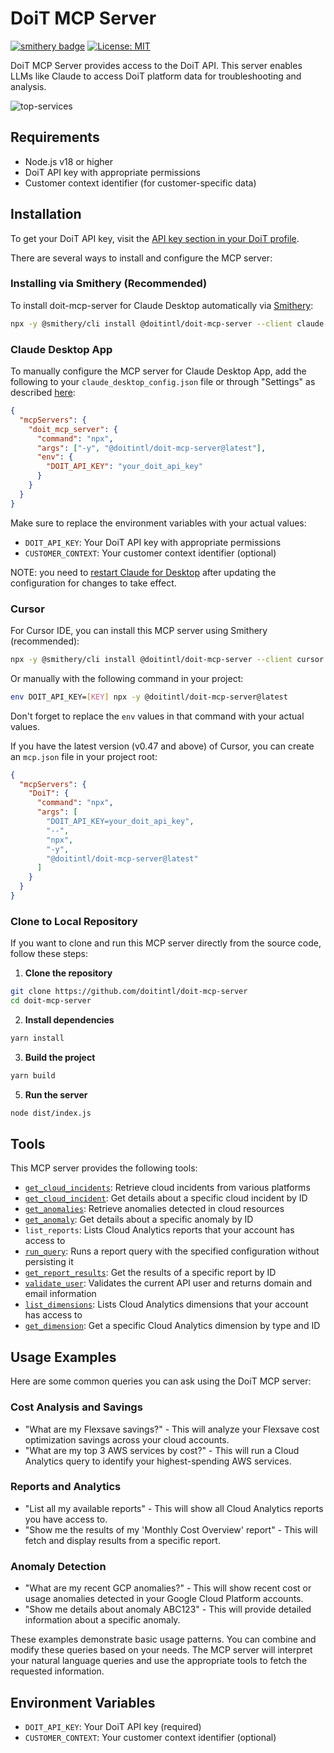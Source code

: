 # DoiT MCP Server

[![smithery badge](https://smithery.ai/badge/@doitintl/doit-mcp-server)](https://smithery.ai/server/@doitintl/doit-mcp-server)
[![License: MIT](https://img.shields.io/badge/License-MIT-yellow.svg)](https://opensource.org/licenses/MIT)

DoiT MCP Server provides access to the DoiT API. This server enables LLMs like Claude to access DoiT platform data for troubleshooting and analysis.

![top-services](https://github.com/user-attachments/assets/749dd237-3021-439d-b447-64605393389d)


## Requirements

- Node.js v18 or higher
- DoiT API key with appropriate permissions
- Customer context identifier (for customer-specific data)

## Installation

To get your DoiT API key, visit the [API key section in your DoiT profile](https://help.doit.com/docs/general/profile#api-key).

There are several ways to install and configure the MCP server:

### Installing via Smithery (Recommended)

To install doit-mcp-server for Claude Desktop automatically via [Smithery](https://smithery.ai/server/@doitintl/doit-mcp-server):

```bash
npx -y @smithery/cli install @doitintl/doit-mcp-server --client claude
```

### Claude Desktop App

To manually configure the MCP server for Claude Desktop App, add the following to your `claude_desktop_config.json` file or through "Settings" as described [here](https://modelcontextprotocol.io/quickstart/user#2-add-the-filesystem-mcp-server):

```json
{
  "mcpServers": {
    "doit_mcp_server": {
      "command": "npx",
      "args": ["-y", "@doitintl/doit-mcp-server@latest"],
      "env": {
        "DOIT_API_KEY": "your_doit_api_key"
      }
    }
  }
}
```

Make sure to replace the environment variables with your actual values:

- `DOIT_API_KEY`: Your DoiT API key with appropriate permissions
- `CUSTOMER_CONTEXT`: Your customer context identifier (optional)

NOTE: you need to [restart Claude for Desktop](https://modelcontextprotocol.io/quickstart/user#3-restart-claude) after updating the configuration for changes to take effect.

### Cursor

For Cursor IDE, you can install this MCP server using Smithery (recommended):

```bash
npx -y @smithery/cli install @doitintl/doit-mcp-server --client cursor
```

Or manually with the following command in your project:

```bash
env DOIT_API_KEY=[KEY] npx -y @doitintl/doit-mcp-server@latest
```

Don't forget to replace the `env` values in that command with your actual values.

If you have the latest version (v0.47 and above) of Cursor, you can create an `mcp.json` file in your project root:

```json
{
  "mcpServers": {
    "DoiT": {
      "command": "npx",
      "args": [
        "DOIT_API_KEY=your_doit_api_key",
        "--",
        "npx",
        "-y",
        "@doitintl/doit-mcp-server@latest"
      ]
    }
  }
}
```

### Clone to Local Repository

If you want to clone and run this MCP server directly from the source code, follow these steps:

1. **Clone the repository**

```bash
git clone https://github.com/doitintl/doit-mcp-server
cd doit-mcp-server
```

2. **Install dependencies**

```bash
yarn install
```

3. **Build the project**

```bash
yarn build
```

5. **Run the server**

```bash
node dist/index.js
```

## Tools

This MCP server provides the following tools:

- [`get_cloud_incidents`](https://developer.doit.com/reference/listknownissues): Retrieve cloud incidents from various platforms
- [`get_cloud_incident`](https://developer.doit.com/reference/getknownissue): Get details about a specific cloud incident by ID
- [`get_anomalies`](https://developer.doit.com/reference/listanomalies): Retrieve anomalies detected in cloud resources
- [`get_anomaly`](https://developer.doit.com/reference/getanomaly): Get details about a specific anomaly by ID
- `list_reports`: Lists Cloud Analytics reports that your account has access to
- [`run_query`](https://developer.doit.com/reference/query): Runs a report query with the specified configuration without persisting it
- [`get_report_results`](https://developer.doit.com/reference/getreport): Get the results of a specific report by ID
- [`validate_user`](https://developer.doit.com/reference/validate): Validates the current API user and returns domain and email information
- [`list_dimensions`](https://developer.doit.com/reference/listdimensions): Lists Cloud Analytics dimensions that your account has access to
- [`get_dimension`](https://developer.doit.com/reference/getdimensions): Get a specific Cloud Analytics dimension by type and ID

## Usage Examples

Here are some common queries you can ask using the DoiT MCP server:

### Cost Analysis and Savings

- "What are my Flexsave savings?" - This will analyze your Flexsave cost optimization savings across your cloud accounts.
- "What are my top 3 AWS services by cost?" - This will run a Cloud Analytics query to identify your highest-spending AWS services.

### Reports and Analytics

- "List all my available reports" - This will show all Cloud Analytics reports you have access to.
- "Show me the results of my 'Monthly Cost Overview' report" - This will fetch and display results from a specific report.

### Anomaly Detection

- "What are my recent GCP anomalies?" - This will show recent cost or usage anomalies detected in your Google Cloud Platform accounts.
- "Show me details about anomaly ABC123" - This will provide detailed information about a specific anomaly.

These examples demonstrate basic usage patterns. You can combine and modify these queries based on your needs. The MCP server will interpret your natural language queries and use the appropriate tools to fetch the requested information.

## Environment Variables

- `DOIT_API_KEY`: Your DoiT API key (required)
- `CUSTOMER_CONTEXT`: Your customer context identifier (optional)
